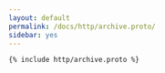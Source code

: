 ```yaml
---
layout: default
permalink: /docs/http/archive.proto/
sidebar: yes
---
```


```proto
{% include http/archive.proto %}
```
